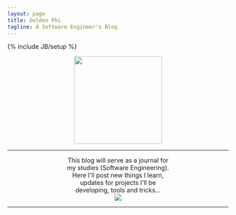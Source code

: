 ```yaml
---
layout: page
title: Golden Phi
tagline: A Software Engineer's Blog
---
```

{% include JB/setup %}

<center>
<div class="wow flip" data-wow-delay="0.5s">
<img src="http://upload.wikimedia.org/wikipedia/commons/thumb/9/96/Greek_letter_uppercase_Phi.svg/2000px-Greek_letter_uppercase_Phi.svg.png" width="200">
</div>
</center>

---

<center>
<div class="well well-sm" style="max-width:50%;">
This blog will serve as a journal for my studies (Software Engineering).<br>
Here I'll post new things I learn, updates for projects I'll be developing, tools and tricks...
</div>
<img src="http://s.hswstatic.com/gif/code-breakers-1.jpg" style="max-width:100%;"></img>
</center>

---
